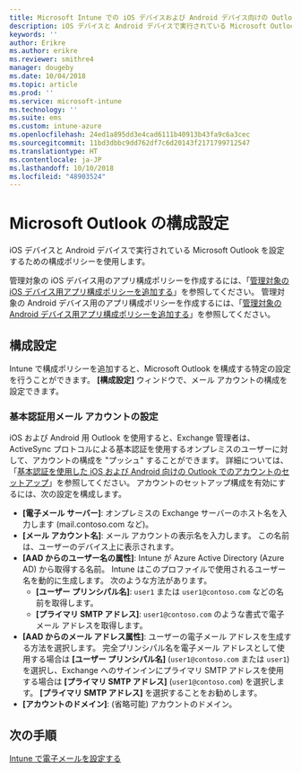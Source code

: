 ```yaml
---
title: Microsoft Intune での iOS デバイスおよび Android デバイス向けの Outlook 設定
description: iOS デバイスと Android デバイスで実行されている Microsoft Outlook を設定するための構成ポリシーを作成します。
keywords: ''
author: Erikre
ms.author: erikre
ms.reviewer: smithre4
manager: dougeby
ms.date: 10/04/2018
ms.topic: article
ms.prod: ''
ms.service: microsoft-intune
ms.technology: ''
ms.suite: ems
ms.custom: intune-azure
ms.openlocfilehash: 24ed1a895dd3e4cad6111b40913b43fa9c6a3cec
ms.sourcegitcommit: 11bd3dbbc9dd762df7c6d20143f2171799712547
ms.translationtype: HT
ms.contentlocale: ja-JP
ms.lasthandoff: 10/10/2018
ms.locfileid: "48903524"
---
```

# <a name="microsoft-outlook-configuration-settings"></a>Microsoft Outlook の構成設定 

iOS デバイスと Android デバイスで実行されている Microsoft Outlook を設定するための構成ポリシーを使用します。 

管理対象の iOS デバイス用のアプリ構成ポリシーを作成するには、「[管理対象の iOS デバイス用アプリ構成ポリシーを追加する](app-configuration-policies-use-ios.md)」を参照してください。 管理対象の Android デバイス用のアプリ構成ポリシーを作成するには、「[管理対象の Android デバイス用アプリ構成ポリシーを追加する](app-configuration-policies-use-android.md)」を参照してください。 

## <a name="configuration-settings"></a>構成設定

Intune で構成ポリシーを追加すると、Microsoft Outlook を構成する特定の設定を行うことができます。 **[構成設定]** ウィンドウで、メール アカウントの構成を設定できます。

### <a name="basic-authentication-email-account-settings"></a>基本認証用メール アカウントの設定
iOS および Android 用 Outlook を使用すると、Exchange 管理者は、ActiveSync プロトコルによる基本認証を使用するオンプレミスのユーザーに対して、アカウントの構成を "プッシュ" することができます。 詳細については、「[基本認証を使用した iOS および Android 向けの Outlook でのアカウントのセットアップ](https://docs.microsoft.com/Exchange/clients/outlook-for-ios-and-android/account-setup)」を参照してください。 アカウントのセットアップ構成を有効にするには、次の設定を構成します。

- **[電子メール サーバー]**: オンプレミスの Exchange サーバーのホスト名を入力します (mail.contoso.com など)。
- **[メール アカウント名]**: メール アカウントの表示名を入力します。 この名前は、ユーザーのデバイス上に表示されます。
- **[AAD からのユーザー名の属性]**: Intune が Azure Active Directory (Azure AD) から取得する名前。 Intune はこのプロファイルで使用されるユーザー名を動的に生成します。 次のような方法があります。
  - **[ユーザー プリンシパル名]**: `user1` または `user1@contoso.com` などの名前を取得します。
  - **[プライマリ SMTP アドレス]**: `user1@contoso.com` のような書式で電子メール アドレスを取得します。
- **[AAD からのメール アドレス属性]**: ユーザーの電子メール アドレスを生成する方法を選択します。 完全プリンシパル名を電子メール アドレスとして使用する場合は **[ユーザー プリンシパル名]** (`user1@contoso.com` または `user1`) を選択し、Exchange へのサインインにプライマリ SMTP アドレスを使用する場合は **[プライマリ SMTP アドレス]** (`user1@contoso.com`) を選択します。 **[プライマリ SMTP アドレス]** を選択することをお勧めします。
- **[アカウントのドメイン]**: (省略可能) アカウントのドメイン。

## <a name="next-steps"></a>次の手順
[Intune で電子メールを設定する](email-settings-configure.md)

